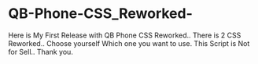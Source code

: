 # QB-Phone-CSS_Reworked-
Here is My First Release with QB Phone CSS Reworked.. There is 2 CSS Reworked.. Choose yourself Which one you want to use. This Script is Not for Sell.. Thank you.
